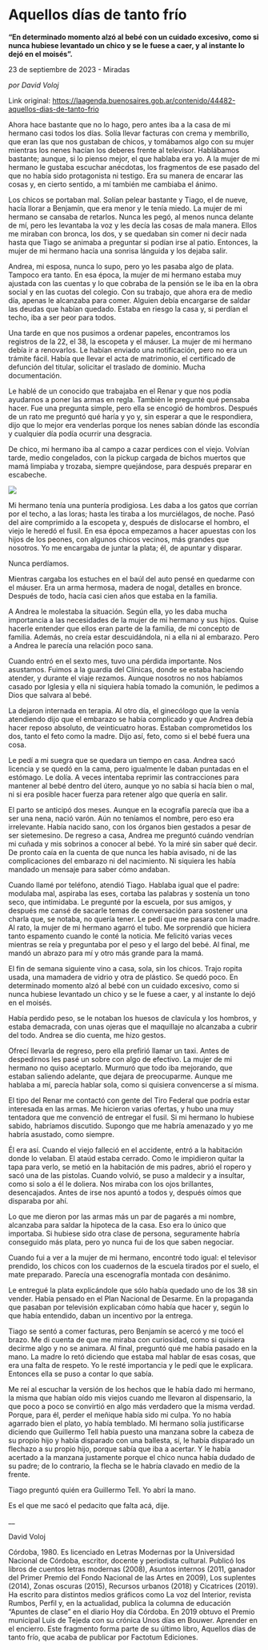 # Aquellos días de tanto frío

**“En determinado momento alzó al bebé con un cuidado excesivo, como si nunca hubiese levantado un chico y se le fuese a caer, y al instante lo dejó en el moisés”.**

23 de septiembre de 2023 - Miradas

_por David Voloj_

Link original: https://laagenda.buenosaires.gob.ar/contenido/44482-aquellos-dias-de-tanto-frio



 Ahora hace bastante que no lo hago, pero antes iba a la casa de mi hermano casi todos los días. Solía llevar facturas con crema y membrillo, que eran las que nos gustaban de chicos, y tomábamos algo con su mujer mientras los nenes hacían los deberes frente al televisor. Hablábamos bastante; aunque, si lo pienso mejor, el que hablaba era yo. A la mujer de mi hermano le gustaba escuchar anécdotas, los fragmentos de ese pasado del que no había sido protagonista ni testigo. Era su manera de encarar las cosas y, en cierto sentido, a mí también me cambiaba el ánimo.

Los chicos se portaban mal. Solían pelear bastante y Tiago, el de nueve, hacía llorar a Benjamín, que era menor y le tenía miedo. La mujer de mi hermano se cansaba de retarlos. Nunca les pegó, al menos nunca delante de mí, pero les levantaba la voz y les decía las cosas de mala manera. Ellos me miraban con bronca, los dos, y se quedaban sin comer ni decir nada hasta que Tiago se animaba a preguntar si podían irse al patio. Entonces, la mujer de mi hermano hacía una sonrisa lánguida y los dejaba salir.

Andrea, mi esposa, nunca lo supo, pero yo les pasaba algo de plata. Tampoco era tanto. En esa época, la mujer de mi hermano estaba muy ajustada con las cuentas y lo que cobraba de la pensión se le iba en la obra social y en las cuotas del colegio. Con su trabajo, que ahora era de medio día, apenas le alcanzaba para comer. Alguien debía encargarse de saldar las deudas que habían quedado. Estaba en riesgo la casa y, si perdían el techo, iba a ser peor para todos.
 



Una tarde en que nos pusimos a ordenar papeles, encontramos los registros de la 22, el 38, la escopeta y el máuser. La mujer de mi hermano debía ir a renovarlos. Le habían enviado una notificación, pero no era un trámite fácil. Había que llevar el acta de matrimonio, el certificado de defunción del titular, solicitar el traslado de dominio. Mucha documentación.




Le hablé de un conocido que trabajaba en el Renar y que nos podía ayudarnos a poner las armas en regla. También le pregunté qué pensaba hacer. Fue una pregunta simple, pero ella se encogió de hombros. Después de un rato me preguntó qué haría y yo y, sin esperar a que le respondiera, dijo que lo mejor era venderlas porque los nenes sabían dónde las escondía y cualquier día podía ocurrir una desgracia.




De chico, mi hermano iba al campo a cazar perdices con el viejo. Volvían tarde, medio congelados, con la pickup cargada de bichos muertos que mamá limpiaba y trozaba, siempre quejándose, para después preparar en escabeche.




![](https://cdn.feater.me/files/images/2693053/c85ca6b8-dce3-4744-9f0f-1dc7cd7fa3bb.png)




Mi hermano tenía una puntería prodigiosa. Les daba a los gatos que corrían por el techo, a las loras; hasta les tiraba a los murciélagos, de noche. Pasó del aire comprimido a la escopeta y, después de dislocarse el hombro, el viejo le heredó el fusil. En esa época empezamos a hacer apuestas con los hijos de los peones, con algunos chicos vecinos, más grandes que nosotros. Yo me encargaba de juntar la plata; él, de apuntar y disparar.




Nunca perdíamos.




Mientras cargaba los estuches en el baúl del auto pensé en quedarme con el máuser. Era un arma hermosa, madera de nogal, detalles en bronce. Después de todo, hacía casi cien años que estaba en la familia.




A Andrea le molestaba la situación. Según ella, yo les daba mucha importancia a las necesidades de la mujer de mi hermano y sus hijos. Quise hacerle entender que ellos eran parte de la familia, de mi concepto de familia. Además, no creía estar descuidándola, ni a ella ni al embarazo. Pero a Andrea le parecía una relación poco sana.




Cuando entró en el sexto mes, tuvo una pérdida importante. Nos asustamos. Fuimos a la guardia del Clínicas, donde se estaba haciendo atender, y durante el viaje rezamos. Aunque nosotros no nos habíamos casado por Iglesia y ella ni siquiera había tomado la comunión, le pedimos a Dios que salvara al bebé.




La dejaron internada en terapia. Al otro día, el ginecólogo que la venía atendiendo dijo que el embarazo se había complicado y que Andrea debía hacer reposo absoluto, de veinticuatro horas. Estaban comprometidos los dos, tanto el feto como la madre. Dijo así, feto, como si el bebé fuera una cosa.




Le pedí a mi suegra que se quedara un tiempo en casa. Andrea sacó licencia y se quedó en la cama, pero igualmente le daban puntadas en el estómago. Le dolía. A veces intentaba reprimir las contracciones para mantener al bebé dentro del útero, aunque yo no sabía si hacía bien o mal, ni si era posible hacer fuerza para retener algo que quería en salir.




 El parto se anticipó dos meses. Aunque en la ecografía parecía que iba a ser una nena, nació varón. Aún no teníamos el nombre, pero eso era irrelevante. Había nacido sano, con los órganos bien gestados a pesar de ser sietemesino.
De regreso a casa, Andrea me preguntó cuándo vendrían mi cuñada y mis sobrinos a conocer al bebé. Yo la miré sin saber qué decir. De pronto caía en la cuenta de que nunca les había avisado, ni de las complicaciones del embarazo ni del nacimiento. Ni siquiera les había mandado un mensaje para saber cómo andaban.
 



Cuando llamé por teléfono, atendió Tiago. Hablaba igual que el padre: modulaba mal, aspiraba las eses, cortaba las palabras y sostenía un tono seco, que intimidaba. Le pregunté por la escuela, por sus amigos, y después me cansé de sacarle temas de conversación para sostener una charla que, se notaba, no quería tener. Le pedí que me pasara con la madre. Al rato, la mujer de mi hermano agarró el tubo. Me sorprendió que hiciera tanto espamento cuando le conté la noticia. Me felicitó varias veces mientras se reía y preguntaba por el peso y el largo del bebé. Al final, me mandó un abrazo para mí y otro más grande para la mamá.




El fin de semana siguiente vino a casa, sola, sin los chicos. Trajo ropita usada, una mamadera de vidrio y otra de plástico. Se quedó poco. En determinado momento alzó al bebé con un cuidado excesivo, como si nunca hubiese levantado un chico y se le fuese a caer, y al instante lo dejó en el moisés.




Había perdido peso, se le notaban los huesos de clavícula y los hombros, y estaba demacrada, con unas ojeras que el maquillaje no alcanzaba a cubrir del todo. Andrea se dio cuenta, me hizo gestos.




Ofrecí llevarla de regreso, pero ella prefirió llamar un taxi. Antes de despedirnos les pasé un sobre con algo de efectivo. La mujer de mi hermano no quiso aceptarlo. Murmuró que todo iba mejorando, que estaban saliendo adelante, que dejara de preocuparme. Aunque me hablaba a mí, parecía hablar sola, como si quisiera convencerse a sí misma.




El tipo del Renar me contactó con gente del Tiro Federal que podría estar interesada en las armas. Me hicieron varias ofertas, y hubo una muy tentadora que me convenció de entregar el fusil. Si mi hermano lo hubiese sabido, habríamos discutido. Supongo que me habría amenazado y yo me habría asustado, como siempre.




Él era así. Cuando el viejo falleció en el accidente, entró a la habitación donde lo velaban. El ataúd estaba cerrado. Como le impidieron quitar la tapa para verlo, se metió en la habitación de mis padres, abrió el ropero y sacó una de las pistolas. Cuando volvió, se puso a maldecir y a insultar, como si solo a él le doliera. Nos miraba con los ojos brillantes, desencajados. Antes de irse nos apuntó a todos y, después oímos que disparaba por ahí.




Lo que me dieron por las armas más un par de pagarés a mi nombre, alcanzaba para saldar la hipoteca de la casa. Eso era lo único que importaba. Si hubiese sido otra clase de persona, seguramente habría conseguido más plata, pero yo nunca fui de los que saben negociar.




Cuando fui a ver a la mujer de mi hermano, encontré todo igual: el televisor prendido, los chicos con los cuadernos de la escuela tirados por el suelo, el mate preparado. Parecía una escenografía montada con desánimo.




Le entregué la plata explicándole que sólo había quedado uno de los 38 sin vender. Había pensado en el Plan Nacional de Desarme. En la propaganda que pasaban por televisión explicaban cómo había que hacer y, según lo que había entendido, daban un incentivo por la entrega.




Tiago se sentó a comer facturas, pero Benjamín se acercó y me tocó el brazo. Me di cuenta de que me miraba con curiosidad, como si quisiera decirme algo y no se animara. Al final, preguntó qué me había pasado en la mano. La madre lo retó diciendo que estaba mal hablar de esas cosas, que era una falta de respeto. Yo le resté importancia y le pedí que le explicara. Entonces ella se puso a contar lo que sabía.




 Me reí al escuchar la versión de los hechos que le había dado mi hermano, la misma que habían oído mis viejos cuando me llevaron al dispensario, la que poco a poco se convirtió en algo más verdadero que la misma verdad. Porque, para él, perder el meñique había sido mi culpa. Yo no había agarrado bien el plato, yo había temblado. Mi hermano solía justificarse diciendo que Guillermo Tell había puesto una manzana sobre la cabeza de su propio hijo y había disparado con una ballesta, sí, le había disparado un flechazo a su propio hijo, porque sabía que iba a acertar. Y le había acertado a la manzana justamente porque el chico nunca había dudado de su padre; de lo contrario, la flecha se le habría clavado en medio de la frente.

Tiago preguntó quién era Guillermo Tell. Yo abrí la mano.
 



Es el que me sacó el pedacito que falta acá, dije.




\_\_




David Voloj




Córdoba, 1980. Es licenciado en Letras Modernas por la Universidad Nacional de Córdoba, escritor, docente y periodista cultural. Publicó los libros de cuentos letras modernas (2008), Asuntos internos (2011, ganador del Primer Premio del Fondo Nacional de las Artes en 2009), Los suplentes (2014), Zonas oscuras (2015), Recursos urbanos (2018) y Cicatrices (2019). Ha escrito para distintos medios gráficos como La voz del Interior, revista Rumbos, Perfil y, en la actualidad, publica la columna de educación “Apuntes de clase” en el diario Hoy día Córdoba. En 2019 obtuvo el Premio municipal Luis de Tejeda con su crónica Unos días en Bouwer. Aprender en el encierro. Este fragmento forma parte de su último libro, Aquellos días de tanto frío, que acaba de publicar por Factotum Ediciones.



